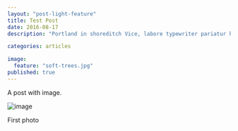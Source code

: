 ```yaml
---
layout: "post-light-feature"
title: Test Post
date: 2016-08-17
description: "Portland in shoreditch Vice, labore typewriter pariatur hoodie fap sartorial Austin. Pinterest literally occupy Schlitz forage."

categories: articles

image: 
  feature: "soft-trees.jpg"
published: true
---
```


A post with image.

![image](/_posts/daftpunktocat-guy.gif)

First photo
